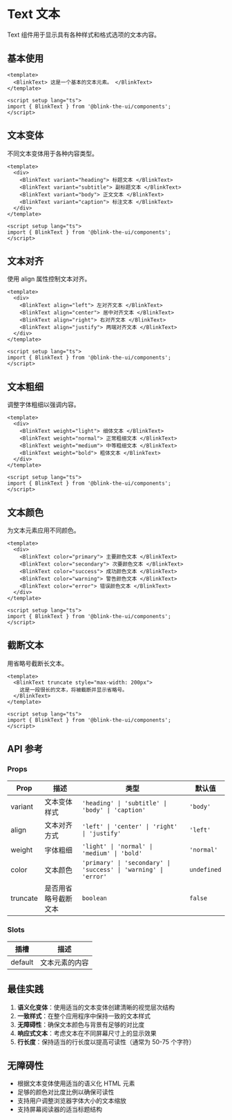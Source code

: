 # Text 文本

Text 组件用于显示具有各种样式和格式选项的文本内容。

## 基本使用

```vue
<template>
  <BlinkText> 这是一个基本的文本元素。 </BlinkText>
</template>

<script setup lang="ts">
import { BlinkText } from '@blink-the-ui/components';
</script>
```

## 文本变体

不同文本变体用于各种内容类型。

```vue
<template>
  <div>
    <BlinkText variant="heading"> 标题文本 </BlinkText>
    <BlinkText variant="subtitle"> 副标题文本 </BlinkText>
    <BlinkText variant="body"> 正文文本 </BlinkText>
    <BlinkText variant="caption"> 标注文本 </BlinkText>
  </div>
</template>

<script setup lang="ts">
import { BlinkText } from '@blink-the-ui/components';
</script>
```

## 文本对齐

使用 align 属性控制文本对齐。

```vue
<template>
  <div>
    <BlinkText align="left"> 左对齐文本 </BlinkText>
    <BlinkText align="center"> 居中对齐文本 </BlinkText>
    <BlinkText align="right"> 右对齐文本 </BlinkText>
    <BlinkText align="justify"> 两端对齐文本 </BlinkText>
  </div>
</template>

<script setup lang="ts">
import { BlinkText } from '@blink-the-ui/components';
</script>
```

## 文本粗细

调整字体粗细以强调内容。

```vue
<template>
  <div>
    <BlinkText weight="light"> 细体文本 </BlinkText>
    <BlinkText weight="normal"> 正常粗细文本 </BlinkText>
    <BlinkText weight="medium"> 中等粗细文本 </BlinkText>
    <BlinkText weight="bold"> 粗体文本 </BlinkText>
  </div>
</template>

<script setup lang="ts">
import { BlinkText } from '@blink-the-ui/components';
</script>
```

## 文本颜色

为文本元素应用不同颜色。

```vue
<template>
  <div>
    <BlinkText color="primary"> 主要颜色文本 </BlinkText>
    <BlinkText color="secondary"> 次要颜色文本 </BlinkText>
    <BlinkText color="success"> 成功颜色文本 </BlinkText>
    <BlinkText color="warning"> 警告颜色文本 </BlinkText>
    <BlinkText color="error"> 错误颜色文本 </BlinkText>
  </div>
</template>

<script setup lang="ts">
import { BlinkText } from '@blink-the-ui/components';
</script>
```

## 截断文本

用省略号截断长文本。

```vue
<template>
  <BlinkText truncate style="max-width: 200px">
    这是一段很长的文本，将被截断并显示省略号。
  </BlinkText>
</template>

<script setup lang="ts">
import { BlinkText } from '@blink-the-ui/components';
</script>
```

## API 参考

### Props

| Prop     | 描述                 | 类型                                                            | 默认值      |
| -------- | -------------------- | --------------------------------------------------------------- | ----------- |
| variant  | 文本变体样式         | `'heading' \| 'subtitle' \| 'body' \| 'caption'`                | `'body'`    |
| align    | 文本对齐方式         | `'left' \| 'center' \| 'right' \| 'justify'`                    | `'left'`    |
| weight   | 字体粗细             | `'light' \| 'normal' \| 'medium' \| 'bold'`                     | `'normal'`  |
| color    | 文本颜色             | `'primary' \| 'secondary' \| 'success' \| 'warning' \| 'error'` | `undefined` |
| truncate | 是否用省略号截断文本 | `boolean`                                                       | `false`     |

### Slots

| 插槽    | 描述           |
| ------- | -------------- |
| default | 文本元素的内容 |

## 最佳实践

1. **语义化变体**：使用适当的文本变体创建清晰的视觉层次结构
2. **一致样式**：在整个应用程序中保持一致的文本样式
3. **无障碍性**：确保文本颜色与背景有足够的对比度
4. **响应式文本**：考虑文本在不同屏幕尺寸上的显示效果
5. **行长度**：保持适当的行长度以提高可读性（通常为 50-75 个字符）

## 无障碍性

- 根据文本变体使用适当的语义化 HTML 元素
- 足够的颜色对比度比例以确保可读性
- 支持用户调整浏览器字体大小的文本缩放
- 支持屏幕阅读器的适当标题结构
